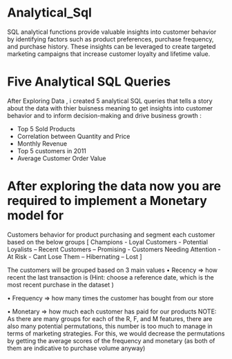 # Analytical_Sql
SQL analytical functions provide valuable insights into customer behavior by identifying factors such as product preferences, purchase frequency, and purchase history. These insights can be leveraged to create targeted marketing campaigns that increase customer loyalty and lifetime value.

# Five Analytical SQL Queries
After Exploring Data , i created 5 analytical SQL queries that tells a story about the data with thier buisness meaning to get insights into customer behavior 
and to inform decision-making and drive business growth :

- Top 5 Sold Products
- Correlation between Quantity and Price
- Monthly Revenue
- Top 5 customers in 2011
- Average Customer Order Value


# After exploring the data now you are required to implement a Monetary model for 
Customers behavior for product purchasing and segment each customer based on the below groups 
[ Champions - Loyal Customers - Potential Loyalists – Recent Customers – Promising -
Customers Needing Attention - At Risk - Cant Lose Them – Hibernating – Lost ]

The customers will be grouped based on 3 main values 
• Recency => how recent the last transaction is (Hint: choose a reference date, which is 
the most recent purchase in the dataset ) 

• Frequency => how many times the customer has bought from our store 

• Monetary => how much each customer has paid for our products 
NOTE:
As there are many groups for each of the R, F, and M features, there are also many potential 
permutations, this number is too much to manage in terms of marketing strategies. 
For this, we would decrease the permutations by getting the average scores of the 
frequency and monetary (as both of them are indicative to purchase volume anyway) 


